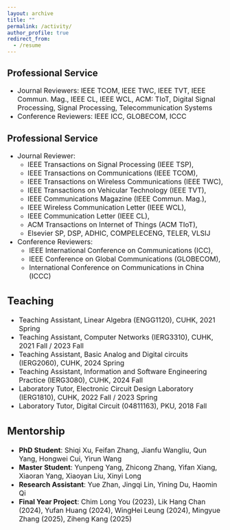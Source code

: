```yaml
---
layout: archive
title: ""
permalink: /activity/
author_profile: true
redirect_from:
  - /resume
---
```


Professional Service
------
* <font size=3>Journal Reviewers: IEEE TCOM, IEEE TWC, IEEE TVT, IEEE Commun. Mag., IEEE CL, IEEE WCL, ACM: TIoT, Digital Signal Processing, Signal Processing, Telecommunication Systems</font>
* <font size=3>Conference Reviewers: IEEE ICC, GLOBECOM, ICCC</font>

Professional Service
------
* <font size=3>Journal Reviewer:</font>  
  + <font size=3>IEEE Transactions on Signal Processing (IEEE TSP),</font>  
  + <font size=3>IEEE Transactions on Communications (IEEE TCOM),</font>  
  + <font size=3>IEEE Transactions on Wireless Communications (IEEE TWC),</font>
  + <font size=3>IEEE Transactions on Vehicular Technology (IEEE TVT),</font>
  + <font size=3>IEEE Communications Magazine (IEEE Commun. Mag.),</font>  
  + <font size=3>IEEE Wireless Communication Letter (IEEE WCL),</font>
  + <font size=3>IEEE  Communication Letter (IEEE CL),</font>
  + <font size=3>ACM Transactions on Internet of Things (ACM TIoT),</font>
  + <font size=3> Elsevier SP, DSP, ADHIC, COMPELECENG, TELER, VLSIJ
* <font size=3>Conference Reviewers:</font>  
  + <font size=3>IEEE International Conference on Communications (ICC),</font>  
  + <font size=3>IEEE Conference on Global Communications (GLOBECOM),</font>  
  + <font size=3>International Conference on Communications in China (ICCC)</font>

Teaching
------
* <font size=3>Teaching Assistant, Linear Algebra (ENGG1120), CUHK, 2021 Spring</font>
* <font size=3>Teaching Assistant, Computer Networks (IERG3310), CUHK, 2021 Fall / 2023 Fall</font>
* <font size=3>Teaching Assistant, Basic Analog and Digital circuits (IERG2060), CUHK, 2024 Spring</font>
* <font size=3>Teaching Assistant, Information and Software Engineering Practice (IERG3080), CUHK, 2024 Fall</font>
* <font size=3>Laboratory Tutor, Electronic Circuit Design Laboratory (IERG1810), CUHK, 2022 Fall / 2023 Spring</font>
* <font size=3>Laboratory Tutor, Digital Circuit (04811163), PKU, 2018 Fall</font>

Mentorship
------
* <font size=3> <b>PhD Student</b>: Shiqi Xu, Feifan Zhang, Jianfu Wangliu, Qun Yang, Hongwei Cui, Yirun Wang</font>
* <font size=3> <b>Master Student</b>: Yunpeng Yang, Zhicong Zhang, Yifan Xiang, Xiaoran Yang, Xiaoyan Liu, Xinyi Long</font>
* <font size=3> <b>Research Assistant</b>: Yue Zhan, Jingqi Lin, Yining Du, Haomin Qi</font>
* <font size=3> <b>Final Year Project</b>: Chim Long You (2023), Lik Hang Chan (2024), Yufan Huang (2024), WingHei Leung (2024), Mingyue Zhang (2025), Ziheng Kang (2025)</font>
